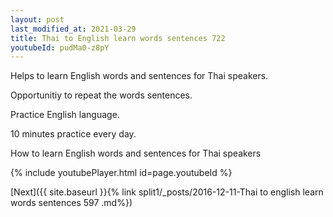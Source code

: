 ```yaml
---
layout: post
last_modified_at: 2021-03-29
title: Thai to English learn words sentences 722 
youtubeId: pudMa0-z8pY
---
```

 
 
Helps to learn English words and sentences for Thai speakers.

Opportunitiy to repeat the words sentences. 

Practice English language. 
 
10 minutes practice every day. 
 
How to learn English words and sentences for Thai speakers 
 
{% include youtubePlayer.html id=page.youtubeId %}
 
 
[Next]({{ site.baseurl }}{% link  split1/_posts/2016-12-11-Thai to english learn words sentences 597 .md%})
 
